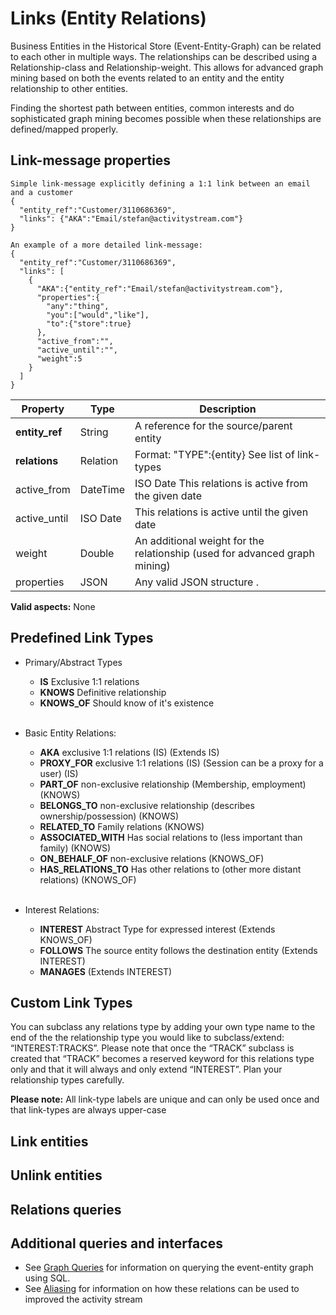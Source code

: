 # Links (Entity Relations)
Business Entities in the Historical Store (Event-Entity-Graph) can be related to each other in multiple ways. The relationships can be described using a Relationship-class and Relationship-weight.  This allows for advanced graph mining based on both the events related to an entity and the entity relationship to other entities.

Finding the shortest path between entities, common interests and do sophisticated graph mining becomes possible when these relationships are defined/mapped properly.

## Link-message properties
```shell
Simple link-message explicitly defining a 1:1 link between an email and a customer
{
  "entity_ref":"Customer/3110686369",
  "links": {"AKA":"Email/stefan@activitystream.com"}
}

An example of a more detailed link-message:
{
  "entity_ref":"Customer/3110686369",
  "links": [
    {
      "AKA":{"entity_ref":"Email/stefan@activitystream.com"},
      "properties":{
        "any":"thing",
        "you":["would","like"],
        "to":{"store":true}
      },
      "active_from":"",
      "active_until":"",
      "weight":5
    }
  ]
}
```

Property | Type | Description
-------- | ---- | -----------
**entity_ref**|String|A reference for the source/parent entity 
**relations**|Relation|Format: "TYPE":{entity} See list of link-types
active_from | DateTime | ISO Date This relations is active from the given date
active_until | ISO Date | This relations is active until the given date 
weight | Double | An additional weight for the relationship (used for advanced graph mining)
properties | JSON | Any valid JSON structure .

**Valid aspects:** None

## Predefined Link Types
* Primary/Abstract  Types
  * **IS**		 		    Exclusive 1:1 relations
  * **KNOWS**				Definitive relationship
  * **KNOWS_OF**			Should know of it's existence
</br></br>

* Basic Entity Relations:
  * **AKA**                 exclusive 1:1 relations (IS) (Extends IS)
  * **PROXY_FOR**          	exclusive 1:1 relations (IS) (Session can be a proxy for a user) (IS)
  * **PART_OF**  			non-exclusive relationship (Membership, employment) (KNOWS)
  * **BELONGS_TO**			non-exclusive relationship (describes ownership/possession) (KNOWS)
  * **RELATED_TO**			Family relations (KNOWS)
  * **ASSOCIATED_WITH**		Has social relations to (less important than family) (KNOWS)
  * **ON_BEHALF_OF**		non-exclusive relations (KNOWS_OF)
  * **HAS_RELATIONS_TO**	Has other relations to (other more distant relations) (KNOWS_OF)
</br></br>

* Interest Relations:
  * **INTEREST**			Abstract Type for expressed interest (Extends KNOWS_OF)
  * **FOLLOWS**    			The source entity follows the destination entity (Extends INTEREST)
  * **MANAGES**		        (Extends INTEREST)

## Custom Link Types
You can subclass any relations type by adding your own type name to the end of the the relationship type you would like to subclass/extend: “INTEREST:TRACKS”. Please note that once the “TRACK” subclass is created that “TRACK” becomes a reserved keyword for this relations type only and that it will always and only extend “INTEREST”. Plan your relationship types carefully.

**Please note:** All link-type labels are unique and can only be used once and that link-types are always upper-case 

## Link entities
## Unlink entities
## Relations queries

## Additional queries and interfaces
* See [Graph Queries]() for information on querying the event-entity graph using SQL.
* See [Aliasing]() for information on how these relations can be used to improved the activity stream 
